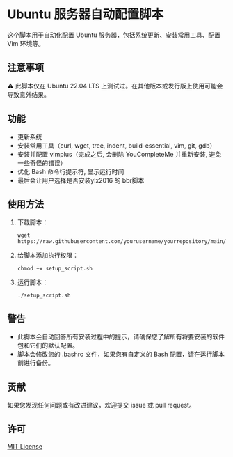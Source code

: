 # Ubuntu 服务器自动配置脚本

这个脚本用于自动化配置 Ubuntu 服务器，包括系统更新、安装常用工具、配置 Vim 环境等。

## 注意事项

⚠️ 此脚本仅在 Ubuntu 22.04 LTS 上测试过。在其他版本或发行版上使用可能会导致意外结果。

## 功能

- 更新系统
- 安装常用工具（curl, wget, tree, indent, build-essential, vim, git, gdb）
- 安装并配置 vimplus（完成之后, 会删除 YouCompleteMe 并重新安装, 避免一些奇怪的错误）
- 优化 Bash 命令行提示符, 显示运行时间
- 最后会让用户选择是否安装ylx2016 的 bbr脚本

## 使用方法

1. 下载脚本：

   ```
   wget https://raw.githubusercontent.com/yourusername/yourrepository/main/setup_script.sh
   ```

2. 给脚本添加执行权限：

   ```
   chmod +x setup_script.sh
   ```

3. 运行脚本：

   ```
   ./setup_script.sh
   ```

## 警告

- 此脚本会自动回答所有安装过程中的提示，请确保您了解所有将要安装的软件包和它们的默认配置。
- 脚本会修改您的 .bashrc 文件，如果您有自定义的 Bash 配置，请在运行脚本前进行备份。

## 贡献

如果您发现任何问题或有改进建议，欢迎提交 issue 或 pull request。

## 许可

[MIT License](LICENSE)  

